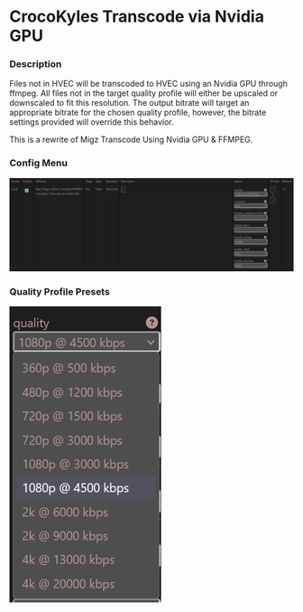 # CrocoKyles Transcode via Nvidia GPU

### Description
Files not in HVEC will be transcoded to HVEC using an Nvidia GPU through ffmpeg.
All files not in the target quality profile will either be upscaled or downscaled to fit this resolution.
The output bitrate will target an appropriate bitrate for the chosen quality profile, however, the bitrate
settings provided will override this behavior.

This is a rewrite of Migz Transcode Using Nvidia GPU & FFMPEG.


### Config Menu
![Configuration](config.png "Configuration")

### Quality Profile Presets
![Quality Profiles](quality-profiles.png "Quality Profiles")